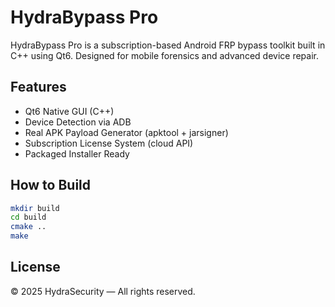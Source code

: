 # HydraBypass Pro

HydraBypass Pro is a subscription-based Android FRP bypass toolkit built in C++ using Qt6. Designed for mobile forensics and advanced device repair.

## Features

- Qt6 Native GUI (C++)
- Device Detection via ADB
- Real APK Payload Generator (apktool + jarsigner)
- Subscription License System (cloud API)
- Packaged Installer Ready

## How to Build

```bash
mkdir build
cd build
cmake ..
make
```

## License

© 2025 HydraSecurity — All rights reserved.
